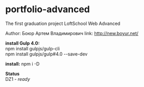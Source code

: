 # portfolio-advanced
The first graduation project LoftSchool Web Advanced

Author: Боюр Артем Владимирович
link: http://new.boyur.net/

**install Gulp 4.0:**<br>
npm install gulpjs/gulp-cli<br>
npm install gulpjs/gulp#4.0 --save-dev

**install:**
npm i -D

**Status**<br>
DZ1 - _ready_
